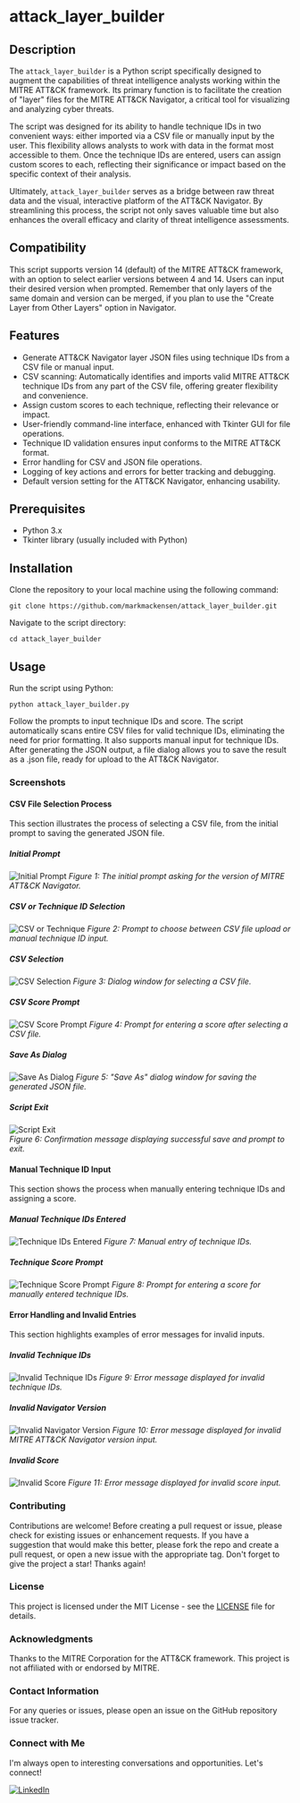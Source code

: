 # attack_layer_builder

## Description
The `attack_layer_builder` is a Python script specifically designed to augment the capabilities of threat intelligence analysts working within the MITRE ATT&CK framework. Its primary function is to facilitate the creation of "layer" files for the MITRE ATT&CK Navigator, a critical tool for visualizing and analyzing cyber threats.

The script was designed for its ability to handle technique IDs in two convenient ways: either imported via a CSV file or manually input by the user. This flexibility allows analysts to work with data in the format most accessible to them. Once the technique IDs are entered, users can assign custom scores to each, reflecting their significance or impact based on the specific context of their analysis.

Ultimately, `attack_layer_builder` serves as a bridge between raw threat data and the visual, interactive platform of the ATT&CK Navigator. By streamlining this process, the script not only saves valuable time but also enhances the overall efficacy and clarity of threat intelligence assessments.

## Compatibility
This script supports version 14 (default) of the MITRE ATT&CK framework, with an option to select earlier versions between 4 and 14. Users can input their desired version when prompted. Remember that only layers of the same domain and version can be merged, if you plan to use the "Create Layer from Other Layers" option in Navigator.

## Features
- Generate ATT&CK Navigator layer JSON files using technique IDs from a CSV file or manual input.
- CSV scanning: Automatically identifies and imports valid MITRE ATT&CK technique IDs from any part of the CSV file, offering greater flexibility and convenience.
- Assign custom scores to each technique, reflecting their relevance or impact.
- User-friendly command-line interface, enhanced with Tkinter GUI for file operations.
- Technique ID validation ensures input conforms to the MITRE ATT&CK format.
- Error handling for CSV and JSON file operations.
- Logging of key actions and errors for better tracking and debugging.
- Default version setting for the ATT&CK Navigator, enhancing usability.

## Prerequisites
- Python 3.x
- Tkinter library (usually included with Python)

## Installation
Clone the repository to your local machine using the following command:

```git clone https://github.com/markmackensen/attack_layer_builder.git```

Navigate to the script directory:

```cd attack_layer_builder```

## Usage
Run the script using Python:

```python attack_layer_builder.py```

Follow the prompts to input technique IDs and score. The script automatically scans entire CSV files for valid technique IDs, eliminating the need for prior formatting. It also supports manual input for technique IDs. After generating the JSON output, a file dialog allows you to save the result as a .json file, ready for upload to the ATT&CK Navigator.

### Screenshots

#### CSV File Selection Process
This section illustrates the process of selecting a CSV file, from the initial prompt to saving the generated JSON file.
  
##### Initial Prompt
![Initial Prompt](images/initial_prompt.png)
*Figure 1: The initial prompt asking for the version of MITRE ATT&CK Navigator.*

##### CSV or Technique ID Selection
![CSV or Technique](images/csv_or_technique.png)
*Figure 2: Prompt to choose between CSV file upload or manual technique ID input.*

##### CSV Selection
![CSV Selection](images/csv_selection.png)
*Figure 3: Dialog window for selecting a CSV file.*

##### CSV Score Prompt
![CSV Score Prompt](images/csv_score_prompt.png)
*Figure 4: Prompt for entering a score after selecting a CSV file.*

##### Save As Dialog
![Save As Dialog](images/save_as.png)
*Figure 5: "Save As" dialog window for saving the generated JSON file.*

##### Script Exit
<p align="left">
  <img src="images/exit.png" alt="Script Exit">
  <br>
  <em>Figure 6: Confirmation message displaying successful save and prompt to exit.</em>
</p>

#### Manual Technique ID Input
This section shows the process when manually entering technique IDs and assigning a score.

##### Manual Technique IDs Entered
![Technique IDs Entered](images/technique_ids_entered.png)
*Figure 7: Manual entry of technique IDs.*

##### Technique Score Prompt
![Technique Score Prompt](images/technique_score_prompt.png)
*Figure 8: Prompt for entering a score for manually entered technique IDs.*

#### Error Handling and Invalid Entries
This section highlights examples of error messages for invalid inputs.

##### Invalid Technique IDs
![Invalid Technique IDs](images/invalid_technique_ids.png)
*Figure 9: Error message displayed for invalid technique IDs.*

##### Invalid Navigator Version
![Invalid Navigator Version](images/invalid_navigator_version.png)
*Figure 10: Error message displayed for invalid MITRE ATT&CK Navigator version input.*

##### Invalid Score
![Invalid Score](images/invalid_score.png)
*Figure 11: Error message displayed for invalid score input.*

### Contributing
Contributions are welcome! Before creating a pull request or issue, please check for existing issues or enhancement requests. If you have a suggestion that would make this better, please fork the repo and create a pull request, or open a new issue with the appropriate tag.
Don't forget to give the project a star! Thanks again!

### License
This project is licensed under the MIT License - see the [LICENSE](LICENSE.md) file for details.

### Acknowledgments
Thanks to the MITRE Corporation for the ATT&CK framework.
This project is not affiliated with or endorsed by MITRE.

### Contact Information
For any queries or issues, please open an issue on the GitHub repository issue tracker.

### Connect with Me

I'm always open to interesting conversations and opportunities. Let's connect!

[![LinkedIn](https://img.shields.io/badge/LinkedIn-0077B5?style=flat&logo=linkedin&logoColor=white)](https://www.linkedin.com/in/mark-mackensen/)

